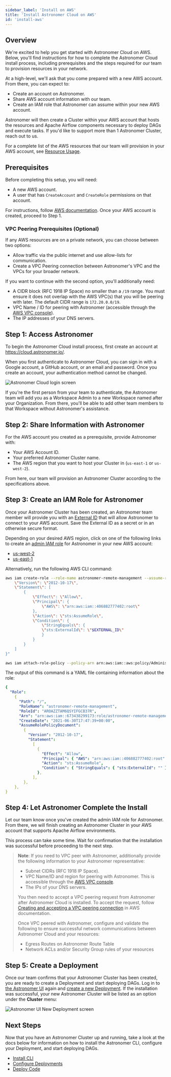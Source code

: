 ```yaml
---
sidebar_label: 'Install on AWS'
title: 'Install Astronomer Cloud on AWS'
id: 'install-aws'
---
```


## Overview

We're excited to help you get started with Astronomer Cloud on AWS. Below, you'll find instructions for how to complete the Astronomer Cloud install process, including prerequisites and the steps required for our team to provision resources in your network.

At a high-level, we'll ask that you come prepared with a new AWS account. From there, you can expect to:
- Create an account on Astronomer.
- Share AWS account information with our team.
- Create an IAM role that Astronomer can assume within your new AWS account.

Astronomer will then create a Cluster within your AWS account that hosts the resources and Apache Airflow components necessary to deploy DAGs and execute tasks. If you'd like to support more than 1 Astronomer Cluster, reach out to us.

For a complete list of the AWS resources that our team will provision in your AWS account, see [Resource Usage](resource-reference-aws).

## Prerequisites

Before completing this setup, you will need:

- A new AWS account.
- A user that has `CreateAccount` and `CreateRole` permissions on that account.

For instructions, follow [AWS documentation](https://aws.amazon.com/premiumsupport/knowledge-center/create-and-activate-aws-account/). Once your AWS account is created, proceed to Step 1.

### VPC Peering Prerequisites (Optional)

If any AWS resources are on a private network, you can choose between two options:

- Allow traffic via the public internet and use allow-lists for communication.
- Create a VPC Peering connection between Astronomer's VPC and the VPCs for your broader network.

If you want to continue with the second option, you'll additionally need:

- A CIDR block (RFC 1918 IP Space) no smaller than a `/19` range. You must ensure it does not overlap with the AWS VPC(s) that you will be peering with later. The default CIDR range is `172.20.0.0/19`.
- VPC Name / ID for peering with Astronomer (accessible through the [AWS VPC console](https://console.aws.amazon.com/vpc/)).
- The IP addresses of your DNS servers.

## Step 1: Access Astronomer

To begin the Astronomer Cloud install process, first create an account at https://cloud.astronomer.io/.

When you first authenticate to Astronomer Cloud, you can sign in with a Google account, a GitHub account, or an email and password. Once you create an account, your authentication method cannot be changed.

<div class="text--center">
  <img src="/img/docs/login.png" alt="Astronomer Cloud login screen" />
</div>

If you're the first person from your team to authenticate, the Astronomer team will add you as a Workspace Admin to a new Workspace named after your Organization. From there, you'll be able to add other team members to that Workspace without Astronomer's assistance.

## Step 2: Share Information with Astronomer

For the AWS account you created as a prerequisite, provide Astronomer with:

- Your AWS Account ID.
- Your preferred Astronomer Cluster name.
- The AWS region that you want to host your Cluster in (`us-east-1` or `us-west-2`).

From here, our team will provision an Astronomer Cluster according to the specifications above.

## Step 3: Create an IAM Role for Astronomer

Once your Astronomer Cluster has been created, an Astronomer team member will provide you with an [External ID](https://docs.aws.amazon.com/IAM/latest/UserGuide/id_roles_create_for-user_externalid.html) that will allow Astronomer to connect to your AWS account. Save the External ID as a secret or in an otherwise secure format.

Depending on your desired AWS region, click on one of the following links to create an [admin IAM role](https://docs.aws.amazon.com/IAM/latest/UserGuide/getting-started_create-admin-group.html#getting-started_create-admin-group-console) for Astronomer in your new AWS account:

- [us-west-2](https://us-west-2.console.aws.amazon.com/cloudformation/home?region=us-west-2#/stacks/create/review?templateURL=https://astro-quickstart-us-west-2.s3.us-west-2.amazonaws.com/cloud-formation/customer-account.yaml&stackName=AstroCrossAccountIAMRole&param_AstroAccountId=406882777402)
- [us-east-1](https://us-east-1.console.aws.amazon.com/cloudformation/home?region=us-east-1#/stacks/create/review?templateURL=https://astro-quickstart-us-east-1.s3.us-east-1.amazonaws.com/cloud-formation/customer-account.yaml&stackName=AstroCrossAccountIAMRole&param_AstroAccountId=406882777402)

Alternatively, run the following AWS CLI command:

```bash
aws iam create-role --role-name astronomer-remote-management --assume-role-policy-document "{
    \"Version\": \"2012-10-17\",
    \"Statement\": [
        {
            \"Effect\": \"Allow\",
            \"Principal\": {
                \"AWS\": \"arn:aws:iam::406882777402:root\"
            },
            \"Action\": \"sts:AssumeRole\",
            \"Condition\": {
                \"StringEquals\": {
                \"sts:ExternalId\": \"$EXTERNAL_ID\"
                }
            }
        }
    ]
}"

aws iam attach-role-policy --policy-arn arn:aws:iam::aws:policy/AdministratorAccess --role-name astronomer-remote-management
```

The output of this command is a YAML file containing information about the role:

```yaml
{
  "Role":
    {
      "Path": "/",
      "RoleName": "astronomer-remote-management",
      "RoleId": "AROAZZTAM6QSYIFGCB37R",
      "Arn": "arn:aws:iam::673438299173:role/astronomer-remote-management",
      "CreateDate": "2021-06-30T17:47:39+00:00",
      "AssumeRolePolicyDocument":
        {
          "Version": "2012-10-17",
          "Statement":
            [
              {
                "Effect": "Allow",
                "Principal": { "AWS": "arn:aws:iam::406882777402:root" },
                "Action": "sts:AssumeRole",
                "Condition": { "StringEquals": { "sts:ExternalId": "" } },
              },
            ],
        },
    },
}
```

## Step 4: Let Astronomer Complete the Install

Let our team know once you've created the admin IAM role for Astronomer. From there, we will finish creating an Astronomer Cluster in your AWS account that supports Apache Airflow environments.

This process can take some time. Wait for confirmation that the installation was successful before proceeding to the next step.

> **Note**: If you need to VPC peer with Astronomer, additionally provide the following information to your Astronomer representative:
>
>- Subnet CIDRs (RFC 1918 IP Space).
>- VPC Name/ID and region for peering with Astronomer. This is accessible through the [AWS VPC console](https://console.aws.amazon.com/vpc/).
>- The IPs of your DNS servers.
>
> You then need to accept a VPC peering request from Astronomer after Astronomer Cloud is installed. To accept the request, follow [Creating and accepting a VPC peering connection](https://docs.aws.amazon.com/vpc/latest/peering/create-vpc-peering-connection.html) in AWS documentation.
>
> Once VPC peered with Astronomer, configure and validate the following to ensure successful network communications between Astronomer Cloud and your resources:
>
>- Egress Routes on Astronomer Route Table
>- Network ACLs and/or Security Group rules of your resources

## Step 5: Create a Deployment

Once our team confirms that your Astronomer Cluster has been created, you are ready to create a Deployment and start deploying DAGs. Log in to [the Astronomer UI](https://cloud.astronomer.io) again and [create a new Deployment](configure-deployment). If the installation was successful, your new Astronomer Cluster will be listed as an option under the **Cluster** menu:

<div class="text--center">
  <img src="/img/docs/cluster-menu.png" alt="Astronomer UI New Deployment screen" />
</div>

## Next Steps

Now that you have an Astronomer Cluster up and running, take a look at the docs below for information on how to install the Astronomer CLI, configure your Deployment, and start deploying DAGs.

- [Install CLI](install-cli)
- [Configure Deployments](configure-deployment)
- [Deploy Code](deploy-code)
